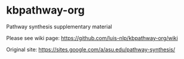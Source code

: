 # kbpathway-org
Pathway synthesis supplementary material

Please see wiki page: https://github.com/luis-nlp/kbpathway-org/wiki

Original site: https://sites.google.com/a/asu.edu/pathway-synthesis/
